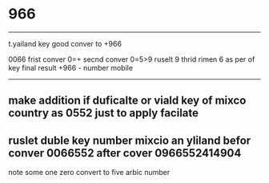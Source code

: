 # 966
---------------------------------
t.yailand key good conver to +966

0066
frist conver 0=+
secnd conver 0=5>9 ruselt 9
thrid rimen 6 as per of key 
final result +966 - number mobile

----------------------------------
make addition if duficalte or viald key of mixco country
as 0552
just to apply facilate 
---------------------------------------
ruslet duble key number mixcio an yliland
befor conver 0066552
after cover 0966552414904
-------------------------------------
note some one zero convert to five arbic number
